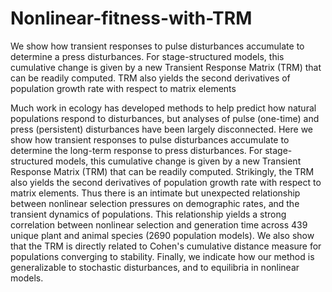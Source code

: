 # Nonlinear-fitness-with-TRM
We show how transient responses to pulse disturbances accumulate to determine a press disturbances. For stage-structured models, this cumulative change is given by a new Transient Response Matrix (TRM) that can be readily computed. TRM also yields the second derivatives of population growth rate with respect to matrix elements

Much work in ecology has developed methods to help predict how natural populations respond to disturbances, but analyses of pulse (one-time) and press (persistent) disturbances have been largely disconnected. Here we show how transient responses to pulse disturbances accumulate to determine the long-term response to press disturbances. For stage-structured models, this cumulative change is given by a new Transient Response Matrix (TRM) that can be readily computed. Strikingly, the TRM also yields the second derivatives of population growth rate with respect to matrix elements. Thus there is an intimate but unexpected relationship between nonlinear selection pressures on demographic rates, and the transient dynamics of populations. This relationship yields a strong correlation between nonlinear selection and generation time across 439 unique plant and animal species (2690 population models). We also show that the TRM is directly related to Cohen's cumulative distance measure for populations converging to stability. Finally, we indicate how our method is generalizable to stochastic disturbances, and to equilibria in nonlinear models.
